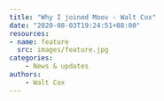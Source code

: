 ```yaml
---
title: "Why I joined Moov - Walt Cox"
date: "2020-08-03T19:24:51+08:00"
resources:
- name: feature
  src: images/feature.jpg
categories: 
    - News & updates
authors: 
    - Walt Cox
---
```


